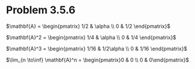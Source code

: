 # Problem 3.5.6

$\mathbf{A} = \begin{pmatrix}
  1/2 & \alpha \\
  0 & 1/2 \end{pmatrix}$

$\mathbf{A}^2 = \begin{pmatrix}
  1/4 & \alpha \\
  0 & 1/4 \end{pmatrix}$

$\mathbf{A}^3 = \begin{pmatrix}
  1/16 & 1/2\alpha \\
  0 & 1/16 \end{pmatrix}$

$\lim_{n \to\inf} \mathbf{A}^n = \begin{pmatrix}0 & 0 \\ 0 & 0\end{pmatrix}$
